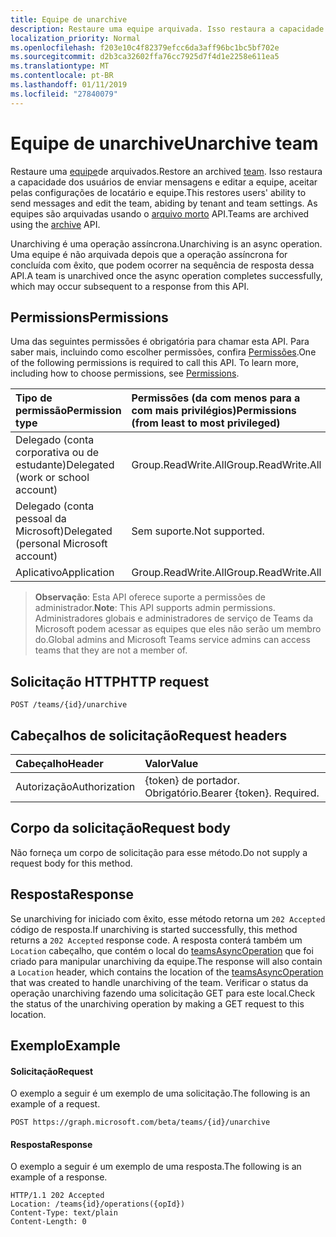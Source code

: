 ```yaml
---
title: Equipe de unarchive
description: Restaure uma equipe arquivada. Isso restaura a capacidade dos usuários de enviar mensagens e editar a equipe, aceitar pelas configurações de locatário e equipe. As equipes são arquivadas usando a API de arquivamento.
localization_priority: Normal
ms.openlocfilehash: f203e10c4f82379efcc6da3aff96bc1bc5bf702e
ms.sourcegitcommit: d2b3ca32602ffa76cc7925d7f4d1e2258e611ea5
ms.translationtype: MT
ms.contentlocale: pt-BR
ms.lasthandoff: 01/11/2019
ms.locfileid: "27840079"
---
```

# <a name="unarchive-team"></a><span data-ttu-id="75e8e-105">Equipe de unarchive</span><span class="sxs-lookup"><span data-stu-id="75e8e-105">Unarchive team</span></span>



<span data-ttu-id="75e8e-106">Restaure uma [equipe](../resources/team.md)de arquivados.</span><span class="sxs-lookup"><span data-stu-id="75e8e-106">Restore an archived [team](../resources/team.md).</span></span> <span data-ttu-id="75e8e-107">Isso restaura a capacidade dos usuários de enviar mensagens e editar a equipe, aceitar pelas configurações de locatário e equipe.</span><span class="sxs-lookup"><span data-stu-id="75e8e-107">This restores users' ability to send messages and edit the team, abiding by tenant and team settings.</span></span> <span data-ttu-id="75e8e-108">As equipes são arquivadas usando o [arquivo morto](team-archive.md) API.</span><span class="sxs-lookup"><span data-stu-id="75e8e-108">Teams are archived using the [archive](team-archive.md) API.</span></span>

<span data-ttu-id="75e8e-109">Unarchiving é uma operação assíncrona.</span><span class="sxs-lookup"><span data-stu-id="75e8e-109">Unarchiving is an async operation.</span></span> <span data-ttu-id="75e8e-110">Uma equipe é não arquivada depois que a operação assíncrona for concluída com êxito, que podem ocorrer na sequência de resposta dessa API.</span><span class="sxs-lookup"><span data-stu-id="75e8e-110">A team is unarchived once the async operation completes successfully, which may occur subsequent to a response from this API.</span></span>

## <a name="permissions"></a><span data-ttu-id="75e8e-111">Permissions</span><span class="sxs-lookup"><span data-stu-id="75e8e-111">Permissions</span></span>
<span data-ttu-id="75e8e-p104">Uma das seguintes permissões é obrigatória para chamar esta API. Para saber mais, incluindo como escolher permissões, confira [Permissões](/graph/permissions-reference).</span><span class="sxs-lookup"><span data-stu-id="75e8e-p104">One of the following permissions is required to call this API. To learn more, including how to choose permissions, see [Permissions](/graph/permissions-reference).</span></span>

|<span data-ttu-id="75e8e-114">Tipo de permissão</span><span class="sxs-lookup"><span data-stu-id="75e8e-114">Permission type</span></span>      | <span data-ttu-id="75e8e-115">Permissões (da com menos para a com mais privilégios)</span><span class="sxs-lookup"><span data-stu-id="75e8e-115">Permissions (from least to most privileged)</span></span>              |
|:--------------------|:---------------------------------------------------------|
|<span data-ttu-id="75e8e-116">Delegado (conta corporativa ou de estudante)</span><span class="sxs-lookup"><span data-stu-id="75e8e-116">Delegated (work or school account)</span></span> | <span data-ttu-id="75e8e-117">Group.ReadWrite.All</span><span class="sxs-lookup"><span data-stu-id="75e8e-117">Group.ReadWrite.All</span></span>    |
|<span data-ttu-id="75e8e-118">Delegado (conta pessoal da Microsoft)</span><span class="sxs-lookup"><span data-stu-id="75e8e-118">Delegated (personal Microsoft account)</span></span> | <span data-ttu-id="75e8e-119">Sem suporte.</span><span class="sxs-lookup"><span data-stu-id="75e8e-119">Not supported.</span></span>    |
|<span data-ttu-id="75e8e-120">Aplicativo</span><span class="sxs-lookup"><span data-stu-id="75e8e-120">Application</span></span> | <span data-ttu-id="75e8e-121">Group.ReadWrite.All</span><span class="sxs-lookup"><span data-stu-id="75e8e-121">Group.ReadWrite.All</span></span>    |

> <span data-ttu-id="75e8e-122">**Observação**: Esta API oferece suporte a permissões de administrador.</span><span class="sxs-lookup"><span data-stu-id="75e8e-122">**Note**: This API supports admin permissions.</span></span> <span data-ttu-id="75e8e-123">Administradores globais e administradores de serviço de Teams da Microsoft podem acessar as equipes que eles não serão um membro do.</span><span class="sxs-lookup"><span data-stu-id="75e8e-123">Global admins and Microsoft Teams service admins can access teams that they are not a member of.</span></span>

## <a name="http-request"></a><span data-ttu-id="75e8e-124">Solicitação HTTP</span><span class="sxs-lookup"><span data-stu-id="75e8e-124">HTTP request</span></span>
<!-- { "blockType": "ignored" } -->
```http
POST /teams/{id}/unarchive
```

## <a name="request-headers"></a><span data-ttu-id="75e8e-125">Cabeçalhos de solicitação</span><span class="sxs-lookup"><span data-stu-id="75e8e-125">Request headers</span></span>
| <span data-ttu-id="75e8e-126">Cabeçalho</span><span class="sxs-lookup"><span data-stu-id="75e8e-126">Header</span></span>       | <span data-ttu-id="75e8e-127">Valor</span><span class="sxs-lookup"><span data-stu-id="75e8e-127">Value</span></span> |
|:---------------|:--------|
| <span data-ttu-id="75e8e-128">Autorização</span><span class="sxs-lookup"><span data-stu-id="75e8e-128">Authorization</span></span>  | <span data-ttu-id="75e8e-p106">{token} de portador. Obrigatório.</span><span class="sxs-lookup"><span data-stu-id="75e8e-p106">Bearer {token}. Required.</span></span>  |

## <a name="request-body"></a><span data-ttu-id="75e8e-131">Corpo da solicitação</span><span class="sxs-lookup"><span data-stu-id="75e8e-131">Request body</span></span>
<span data-ttu-id="75e8e-132">Não forneça um corpo de solicitação para esse método.</span><span class="sxs-lookup"><span data-stu-id="75e8e-132">Do not supply a request body for this method.</span></span>

## <a name="response"></a><span data-ttu-id="75e8e-133">Resposta</span><span class="sxs-lookup"><span data-stu-id="75e8e-133">Response</span></span>

<span data-ttu-id="75e8e-134">Se unarchiving for iniciado com êxito, esse método retorna um `202 Accepted` código de resposta.</span><span class="sxs-lookup"><span data-stu-id="75e8e-134">If unarchiving is started successfully, this method returns a `202 Accepted` response code.</span></span> <span data-ttu-id="75e8e-135">A resposta conterá também um `Location` cabeçalho, que contém o local do [teamsAsyncOperation](../resources/teamsasyncoperation.md) que foi criado para manipular unarchiving da equipe.</span><span class="sxs-lookup"><span data-stu-id="75e8e-135">The response will also contain a `Location` header, which contains the location of the [teamsAsyncOperation](../resources/teamsasyncoperation.md) that was created to handle unarchiving of the team.</span></span> <span data-ttu-id="75e8e-136">Verificar o status da operação unarchiving fazendo uma solicitação GET para este local.</span><span class="sxs-lookup"><span data-stu-id="75e8e-136">Check the status of the unarchiving operation by making a GET request to this location.</span></span>

## <a name="example"></a><span data-ttu-id="75e8e-137">Exemplo</span><span class="sxs-lookup"><span data-stu-id="75e8e-137">Example</span></span>
#### <a name="request"></a><span data-ttu-id="75e8e-138">Solicitação</span><span class="sxs-lookup"><span data-stu-id="75e8e-138">Request</span></span>
<span data-ttu-id="75e8e-139">O exemplo a seguir é um exemplo de uma solicitação.</span><span class="sxs-lookup"><span data-stu-id="75e8e-139">The following is an example of a request.</span></span>
<!-- {
  "blockType": "ignored",
  "name": "unarchive_team"
}-->
```http
POST https://graph.microsoft.com/beta/teams/{id}/unarchive
```

#### <a name="response"></a><span data-ttu-id="75e8e-140">Resposta</span><span class="sxs-lookup"><span data-stu-id="75e8e-140">Response</span></span>
<span data-ttu-id="75e8e-141">O exemplo a seguir é um exemplo de uma resposta.</span><span class="sxs-lookup"><span data-stu-id="75e8e-141">The following is an example of a response.</span></span>
```http
HTTP/1.1 202 Accepted
Location: /teams{id}/operations({opId})
Content-Type: text/plain
Content-Length: 0
```

<!-- uuid: 9a9bb83f-6f35-4426-bb04-73ca43ad6cc8
2015-10-25 14:57:30 UTC -->
<!-- {
  "type": "#page.annotation",
  "description": "Unarchive team",
  "keywords": "",
  "section": "documentation",
  "tocPath": ""
}-->
